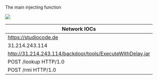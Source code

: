 The main injecting function

<img src="https://cdn.discordapp.com/attachments/811807403271651348/817162855195082772/replication.png">


Network IOCs |
--- |
https://studiocode.de   |
31.214.243.114  |
http://31.214.243.114/backdoor/tools/ExecuteWithDelay.jar  |
POST /lookup HTTP/1.0  |
POST /rmi HTTP/1.0 |
